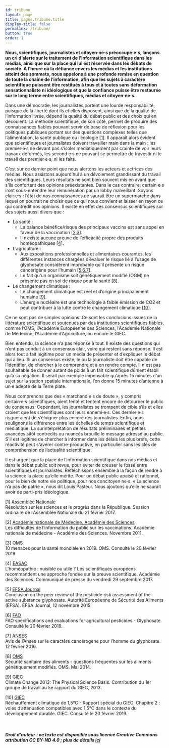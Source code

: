 ```yaml
---
id: tribune
layout: page
title: pages.tribune.title
display-title: false
permalink: /tribune/
button: true
order: 1
---
```


**Nous, scientifiques, journalistes et citoyen·ne·s préoccupé·e·s, lançons un cri d’alerte sur le traitement de l’information scientifique dans les médias, ainsi que sur la place qui lui est réservée dans les débats de société. À l’heure où la défiance envers les médias et les institutions atteint des sommets, nous appelons à une profonde remise en question de toute la chaîne de l’information, afin que les sujets à caractère scientifique puissent être restitués à tous et à toutes sans déformation sensationnaliste ni idéologique et que la confiance puisse être restaurée sur le long terme entre scientifiques, médias et citoyen·ne·s.**

Dans une démocratie, les journalistes portent une lourde responsabilité, puisque de la liberté dont ils et elles disposent, ainsi que de la qualité de l’information livrée, dépend la qualité du débat public et des choix qui en découlent. La méthode scientifique, de son côté, permet de produire des connaissances fiables pouvant servir de base de réflexion pour les politiques publiques portant sur des questions complexes telles que l’alimentation, la santé publique ou l’écologie [[1](#ref1)]. Il apparaît alors évident que scientifiques et journalistes doivent travailler main dans la main : les premier·e·s ne devant pas s’isoler médiatiquement par crainte de voir leurs travaux déformés, les second·e·s ne pouvant se permettre de travestir ni le travail des premier·e·s, ni les faits.

C’est sur ce dernier point que nous alertons les acteurs et actrices des médias. Nous assistons aujourd’hui à un dévoiement grandissant du travail des scientifiques. Leurs résultats ne sont bien souvent mis en avant que s’ils confortent des opinions préexistantes. Dans le cas contraire, certain·e·s iront sous-entendre leur rémunération par un lobby malveillant. Soyons clair·e·s : l’état de nos connaissances ne saurait être un supermarché dans lequel on pourrait ne choisir que ce qui nous convient et laisser en rayon ce qui contredit nos opinions. Il existe en effet des consensus scientifiques sur des sujets aussi divers que :
* La santé :
  * La balance bénéfice/risque des principaux vaccins est sans appel en faveur de la vaccination [[2](#ref2),[3](#ref3)].
  * Il n’existe aucune preuve de l’efficacité propre des produits homéopathiques [[4](#ref4)].
* L’agriculture :
  * Aux expositions professionnelles et alimentaires courantes, les différentes instances chargées d’évaluer le risque lié à l’usage de glyphosate considèrent improbable qu'il présente un risque cancérigène pour l’humain [[5](#ref5),[6](#ref6),[7](#ref7)].
  * Le fait qu'un organisme soit génétiquement modifié (OGM) ne présente pas en soi de risque pour la santé [[8](#ref8)].
* Le changement climatique :
  * Le changement climatique est réel et d’origine principalement humaine [[9](#ref9)].
  * L’énergie nucléaire est une technologie à faible émission de CO2 et peut contribuer à la lutte contre le changement climatique [[10](#ref10)].

Ce ne sont pas de simples opinions. Ce sont les conclusions issues de la littérature scientifique et soutenues par des institutions scientifiques fiables, comme l’OMS, l’Académie Européenne des Sciences, l’Académie Nationale de Médecine, l’Académie d’Agriculture, ou encore le GIEC.

Bien entendu, la science n’a pas réponse à tout. Il existe des questions qui n’ont pas conduit à un consensus clair, voire qui restent sans réponse. Il est alors tout à fait légitime pour un média de présenter et d’expliquer le débat qui a lieu. Si un consensus existe, le ou la journaliste doit être capable de l’identifier, de chercher à le comprendre et à en rendre compte. Il n'est pas souhaitable de donner autant de poids à un fait scientifique dûment établi qu’à sa négation. Il serait par exemple impensable qu’après 15 minutes d’un sujet sur la station spatiale internationale, l’on donne 15 minutes d’antenne à un·e adepte de la Terre plate.

Nous comprenons que des « marchand·e·s de doute », y compris certain·e·s scientifiques, aient tenté et tentent encore de détourner le public du consensus. Cependant, les journalistes se trompent de cible s’ils et elles croient que les scientifiques sont leurs ennemi·e·s. Ces dernier·e·s risqueraient de s’éloigner plus encore des journalistes. Enfin, nous soulignons la différence entre les échelles de temps scientifique et médiatique. La surinterprétation de résultats préliminaires et petites avancées sitôt contredits ou nuancés brouille le message adressé au public. S'il est légitime de chercher à informer dans les délais les plus brefs, cette réactivité peut s'avérer contre-productive, en particulier sans les clés de compréhension de l’actualité scientifique.

Il est urgent que la place de l’information scientifique dans nos médias et dans le débat public soit revue, pour éviter de creuser le fossé entre scientifiques et journalistes. Réfléchissons ensemble à la façon de rendre à la science la place qu’elle mérite. Pour un débat public apaisé et rationnel, pour le bien de notre vie politique, pour nos concitoyen·ne·s. « La science n’a pas de patrie », nous dit Louis Pasteur. Nous ajoutons qu’elle ne saurait avoir de parti-pris idéologique.

<a id="ref1">[1]</a> [Assemblée Nationale](http://www.assemblee-nationale.fr/14/ta/ta0926.asp)<br/>
Résolution sur les sciences et le progrès dans la République. Session ordinaire de l’Assemblée Nationale du 21 février 2017.

<a id="ref2">[2]</a> [Académie nationale de Médecine, Académie des Sciences](https://www.academie-sciences.fr/fr/Rapports-ouvrages-avis-et-recommandations-de-l-Academie/la-vaccination-les-risques-d-une-demobilisation.html)<br/>
Les difficultés de l’information du public sur les vaccinations. Académie nationale de médecine - Académie des Sciences. Novembre 2011.

<a id="ref3">[3]</a> [OMS](https://www.who.int/emergencies/ten-threats-to-global-health-in-2019)<br/>
10 menaces pour la santé mondiale en 2019. OMS. Consulté le 20 février 2019.

<a id="ref4">[4]</a> [EASAC](https://www.academie-sciences.fr/pdf/communique/easac_290917.pdf)<br/>
L'homéopathie : nuisible ou utile ? Les scientifiques européens recommandent une approche fondée sur la preuve scientifique. Académie des Sciences. Communiqué de presse du vendredi 29 septembre 2017.

<a id="ref5">[5]</a> [EFSA Journal](https://efsa.onlinelibrary.wiley.com/doi/10.2903/j.efsa.2015.4302)<br/>
Conclusion on the peer review of the pesticide risk assessment of the active substance glyphosate. Autorité Européenne de Sécurité des Aliments (EFSA). EFSA Journal, 12 novembre 2015.

<a id="ref6">[6]</a> [FAO](http://www.fao.org/fileadmin/templates/agphome/documents/Pests_Pesticides/Specs/Glyphosate_2016_02_10.pdf)<br/>
FAO specifications and evaluations for agricultural pesticides - Glyphosate. Consulté le 20 février 2019.

<a id="ref7">[7]</a> [ANSES](https://www.anses.fr/fr/content/avis-de-l%E2%80%99anses-sur-le-caract%C3%A8re-canc%C3%A9rog%C3%A8ne-pour-l%E2%80%99homme-du-glyphosate)<br/>
Avis de l’Anses sur le caractère cancérogène pour l’homme du glyphosate. 12 février 2016.

<a id="ref8">[8]</a> [OMS](https://www.who.int/foodsafety/areas_work/food-technology/faq-genetically-modified-food/fr/)<br/>
Sécurité sanitaire des aliments - questions fréquentes sur les aliments génétiquement modifiés. OMS. Mai 2014.

<a id="ref9">[9]</a> [GIEC](https://www.ipcc.ch/report/ar5/wg1/)<br/>
Climate Change 2013: The Physical Science Basis. Contribution du 1er groupe de travail au 5e rapport du GIEC, 2013.

<a id="ref10">[10]</a> [GIEC](https://www.ipcc.ch/site/assets/uploads/sites/2/2019/02/SR15_Chapter2_Low_Res.pdf)<br/>
Réchauffement climatique de 1,5°C - Rapport spécial du GIEC. Chapitre 2 : voies d’atténuation compatibles avec 1,5°C dans le contexte du développement durable. GIEC. Consulté le 20 février 2019.

<br/>

##### Droit d'auteur : ce texte est disponible sous licence Creative Commons attribution CC BY-ND 4.0 ; plus de détails [ici](https://creativecommons.org/licenses/by-nd/4.0/)

